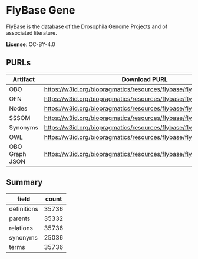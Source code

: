 # FlyBase Gene

FlyBase is the database of the Drosophila Genome Projects and of associated literature.

**License**: CC-BY-4.0

## PURLs

| Artifact       | Download PURL                                                         | Latest Versioned Download PURL                                                |
|----------------|-----------------------------------------------------------------------|-------------------------------------------------------------------------------|
| OBO            | https://w3id.org/biopragmatics/resources/flybase/flybase.obo          | https://w3id.org/biopragmatics/resources/flybase/2025_03/flybase.obo          |
| OFN            | https://w3id.org/biopragmatics/resources/flybase/flybase.ofn          | https://w3id.org/biopragmatics/resources/flybase/2025_03/flybase.ofn          |
| Nodes          | https://w3id.org/biopragmatics/resources/flybase/flybase.tsv          | https://w3id.org/biopragmatics/resources/flybase/2025_03/flybase.tsv          |
| SSSOM          | https://w3id.org/biopragmatics/resources/flybase/flybase.sssom.tsv    | https://w3id.org/biopragmatics/resources/flybase/2025_03/flybase.sssom.tsv    |
| Synonyms       | https://w3id.org/biopragmatics/resources/flybase/flybase.synonyms.tsv | https://w3id.org/biopragmatics/resources/flybase/2025_03/flybase.synonyms.tsv |
| OWL            | https://w3id.org/biopragmatics/resources/flybase/flybase.owl          | https://w3id.org/biopragmatics/resources/flybase/2025_03/flybase.owl          |
| OBO Graph JSON | https://w3id.org/biopragmatics/resources/flybase/flybase.json         | https://w3id.org/biopragmatics/resources/flybase/2025_03/flybase.json         |

## Summary

| field       |   count |
|-------------|---------|
| definitions |   35736 |
| parents     |   35332 |
| relations   |   35736 |
| synonyms    |   25036 |
| terms       |   35736 |
